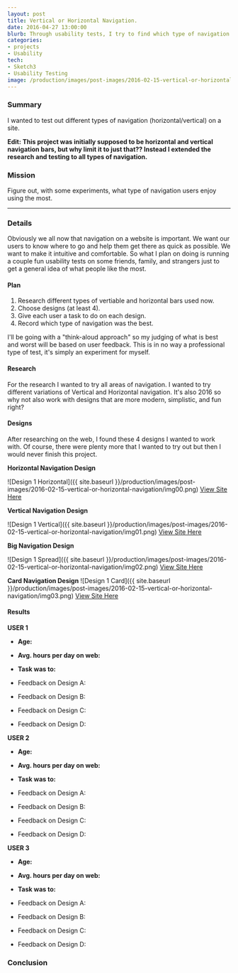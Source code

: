 ```yaml
---
layout: post
title: Vertical or Horizontal Navigation.
date: 2016-04-27 13:00:00
blurb: Through usability tests, I try to find which type of navigation I should use on a website.
categories:
- projects
- Usability
tech:
- Sketch3
- Usability Testing
image: /production/images/post-images/2016-02-15-vertical-or-horizontal-navigation/feature-img.png
---
```

### Summary

I wanted to test out different types of navigation (horizontal/vertical) on a site.

**Edit: This project was initially supposed to be horizontal and vertical navigation bars, but why limit it to just that?? Instead I extended the research and testing to all types of navigation.**

### Mission

Figure out, with some experiments, what type of navigation users enjoy using the most.

<hr />

### Details

Obviously we all now that navigation on a website is important. We want our users to know where to go and help them get there as quick as possible. We want to make it intuitive and comfortable. So what I plan on doing is running a couple fun usability tests on some friends, family, and strangers just to get a general idea of what people like the most.

#### Plan
1. Research different types of vertiable and horizontal bars used now.
2. Choose designs (at least 4).
3. Give each user a task to do on each design.
4. Record which type of navigation was the best.

I'll be going with a "think-aloud approach" so my judging of what is best and worst will be based on user feedback. This is in no way a professional type of test, it's simply an experiment for myself.

#### Research

For the research I wanted to try all areas of navigation. I wanted to try different variations of Vertical and Horizontal navigation. It's also 2016 so why not also work with designs that are more modern, simplistic, and fun right?

#### Designs

After researching on the web, I found these 4 designs I wanted to work with. Of course, there were plenty more that I wanted to try out but then I would never finish this project.

**Horizontal Navigation Design**

![Design 1 Horizontal]({{ site.baseurl }}/production/images/post-images/2016-02-15-vertical-or-horizontal-navigation/img00.png)
[View Site Here](http://punkave.com/)

**Vertical Navigation Design**

![Design 1 Vertical]({{ site.baseurl }}/production/images/post-images/2016-02-15-vertical-or-horizontal-navigation/img01.png)
[View Site Here](http://petershamnurseries.com/)

**Big Navigation Design**

![Design 1 Spread]({{ site.baseurl }}/production/images/post-images/2016-02-15-vertical-or-horizontal-navigation/img02.png)
[View Site Here](http://www.ariastudio.com.hk/)

**Card Navigation Design**
![Design 1 Card]({{ site.baseurl }}/production/images/post-images/2016-02-15-vertical-or-horizontal-navigation/img03.png)
[View Site Here](https://www.pinterest.com/designshack/)

#### Results

**USER 1**

- **Age:**
- **Avg. hours per day on web:**

- **Task was to:**
- Feedback on Design A:
- Feedback on Design B:
- Feedback on Design C:
- Feedback on Design D:

**USER 2**

- **Age:**
- **Avg. hours per day on web:**

- **Task was to:**
- Feedback on Design A:
- Feedback on Design B:
- Feedback on Design C:
- Feedback on Design D:

**USER 3**

- **Age:**
- **Avg. hours per day on web:**

- **Task was to:**
- Feedback on Design A:
- Feedback on Design B:
- Feedback on Design C:
- Feedback on Design D:

### Conclusion
